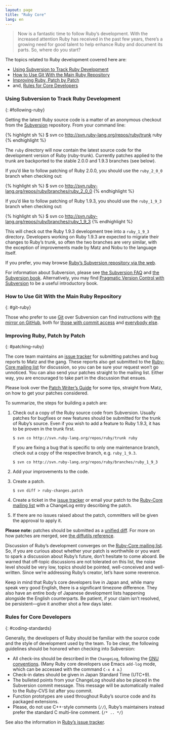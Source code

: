 ```yaml
---
layout: page
title: "Ruby Core"
lang: en
---
```


>Now is a fantastic time to follow Ruby’s development. With the increased
attention Ruby has received in the past few years, there’s a growing need
for good talent to help enhance Ruby and document its parts.
So, where do you start?

The topics related to Ruby development covered here are:

* [Using Subversion to Track Ruby Development](#following-ruby)
* [How to Use Git With the Main Ruby Repository](#git-ruby)
* [Improving Ruby, Patch by Patch](#patching-ruby)
* and, [Rules for Core Developers](#coding-standards)

### Using Subversion to Track Ruby Development
{: #following-ruby}

Getting the latest Ruby source code is a matter of an anonymous checkout
from the [Subversion][1] repository. From your command line:

{% highlight sh %}
$ svn co http://svn.ruby-lang.org/repos/ruby/trunk ruby
{% endhighlight %}

The `ruby` directory will now contain the latest source code
for the development version of Ruby (ruby-trunk).
Currently patches applied to the trunk are backported to the
stable 2.0.0 and 1.9.3 branches (see below).

If you’d like to follow patching of Ruby 2.0.0, you should use the
`ruby_2_0_0` branch when checking out:

{% highlight sh %}
$ svn co http://svn.ruby-lang.org/repos/ruby/branches/ruby_2_0_0
{% endhighlight %}

If you’d like to follow patching of Ruby 1.9.3, you should use the
`ruby_1_9_3` branch when checking out:

{% highlight sh %}
$ svn co http://svn.ruby-lang.org/repos/ruby/branches/ruby_1_9_3
{% endhighlight %}

This will check out the Ruby 1.9.3 development tree into a `ruby_1_9_3`
directory. Developers working on Ruby 1.9.3 are expected to migrate their
changes to Ruby’s trunk, so often the two branches are very similar,
with the exception of improvements made by Matz and Nobu to the language
itself.

If you prefer, you may browse [Ruby’s Subversion repository via the web][2].

For information about Subversion, please see [the Subversion FAQ][3] and
[the Subversion book][4]. Alternatively, you may find [Pragmatic Version
Control with Subversion][5] to be a useful introductory book.

### How to Use Git With the Main Ruby Repository
{: #git-ruby}

Those who prefer to use [Git][6] over Subversion can find instructions
with [the mirror on GitHub][7], both for [those with commit access][8]
and [everybody else][9].

### Improving Ruby, Patch by Patch
{: #patching-ruby}

The core team maintains an [issue tracker][10] for submitting patches and
bug reports to Matz and the gang. These reports also get submitted to
the [Ruby-Core mailing list](/en/community/mailing-lists/) for
discussion, so you can be sure your request won’t go unnoticed. You can
also send your patches straight to the mailing list. Either way, you are
encouraged to take part in the discussion that ensues.

Please look over the [Patch Writer’s Guide][11] for some tips, straight
from Matz, on how to get your patches considered.

To summarize, the steps for building a patch are:

1.  Check out a copy of the Ruby source code from Subversion.
    Usually patches for bugfixes or new features should be submitted
    for the trunk of Ruby’s source. Even if you wish to add a feature
    to Ruby 1.9.3, it has to be proven in the trunk first.

        $ svn co http://svn.ruby-lang.org/repos/ruby/trunk ruby

    If you are fixing a bug that is specific to only one maintenance branch,
    check out a copy of the respective branch, e.g. `ruby_1_9.3`.

        $ svn co http://svn.ruby-lang.org/repos/ruby/branches/ruby_1_9_3

2.  Add your improvements to the code.

3.  Create a patch.

        $ svn diff > ruby-changes.patch

4.  Create a ticket in the [issue tracker][10] or
    email your patch to the [Ruby-Core mailing
    list](/en/community/mailing-lists/) with a ChangeLog entry
    describing the patch.

5.  If there are no issues raised about the patch, committers will be
    given the approval to apply it.

**Please note:** patches should be submitted as a [unified diff][12].
For more on how patches are merged, see [the diffutils reference][13].

Discussion of Ruby’s development converges on the [Ruby-Core mailing
list](/en/community/mailing-lists/). So, if you are curious
about whether your patch is worthwhile or you want to spark a discussion
about Ruby’s future, don’t hesitate to come aboard. Be warned that
off-topic discussions are not tolerated on this list, the noise level
should be very low, topics should be pointed, well-conceived and
well-written. Since we’re addressing Ruby’s creator, let’s have some
reverence.

Keep in mind that Ruby’s core developers live in Japan and, while many
speak very good English, there is a significant timezone difference.
They also have an entire body of Japanese development lists happening
alongside the English counterparts. Be patient, if your claim isn’t
resolved, be persistent—give it another shot a few days later.

### Rules for Core Developers
{: #coding-standards}

Generally, the developers of Ruby should be familiar with the source
code and the style of development used by the team. To be clear, the
following guidelines should be honored when checking into Subversion:

* All check-ins should be described in the `ChangeLog`, following the
  [GNU conventions][14]. (Many Ruby core developers use Emacs `add-log`
  mode, which can be accessed with the command `C-x 4 a`.)
* Check-in dates should be given in Japan Standard Time (UTC+9).
* The bulleted points from your ChangeLog should also be placed in the
  Subversion commit message. This message will be automatically mailed
  to the Ruby-CVS list after you commit.
* Function prototypes are used throughout Ruby’s source code and its
  packaged extensions.
* Please, do not use C++-style comments (`//`), Ruby’s maintainers
  instead prefer the standard C multi-line comment. (`/* .. */`)

See also the information in [Ruby’s issue tracker][10].



[1]: http://subversion.apache.org/
[2]: http://svn.ruby-lang.org/cgi-bin/viewvc.cgi/
[3]: http://subversion.apache.org/faq.html
[4]: http://svnbook.org
[5]: http://www.pragmaticprogrammer.com/titles/svn/
[6]: http://git-scm.com/
[7]: http://github.com/ruby/ruby
[8]: http://wiki.github.com/shyouhei/ruby/committerhowto
[9]: http://wiki.github.com/shyouhei/ruby/noncommitterhowto
[10]: https://bugs.ruby-lang.org/
[11]: http://blade.nagaokaut.ac.jp/cgi-bin/scat.rb/ruby/ruby-core/25139
[12]: http://www.gnu.org/software/diffutils/manual/html_node/Unified-Format.html
[13]: http://www.gnu.org/software/diffutils/manual/html_node/Merging-with-patch.html#Merging%20with%20patch
[14]: http://www.gnu.org/prep/standards/standards.html#Change-Logs
